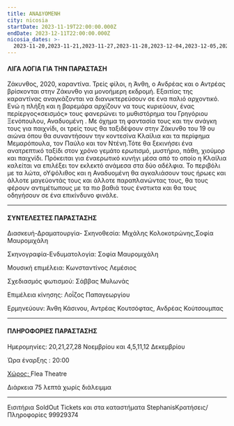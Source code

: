 ```yaml
---
title: ΑΝΑΔΥΟΜΕΝΗ
city: nicosia
startDate: 2023-11-19T22:00:00.000Z
endDate: 2023-12-11T22:00:00.000Z
nicosia_dates: >-
  2023-11-20,2023-11-21,2023-11-27,2023-11-28,2023-12-04,2023-12-05,2023-12-11,2023-12-12
---
```


#### ΛΙΓΑ ΛΟΓΙΑ ΓΙΑ ΤΗΝ ΠΑΡΑΣΤΑΣΗ

Ζάκυνθος, 2020, καραντίνα. Τρείς φίλοι, η Άνθη, ο Ανδρέας	και ο Αντρέας	βρίσκονται	στην Ζάκυνθο	για μονοήμερη	εκδρομή.	Εξαιτίας	της καραντίνας αναγκάζονται	να διανυκτερεύσουν σε ένα παλιό αρχοντικό. Ενώ η πλήξη και η βαρεμάρα αρχίζουν να τους κυριεύουν, ένας περίεργος«σεισμός»	τους φανερώνει	το μυθιστόρημα	του Γρηγόριου Ξενόπουλου,	Αναδυομένη	. Με όχημα τη φαντασία	τους και την ανάγκη	τους για παιχνίδι,	οι τρείς τους θα ταξιδέψουν	στην Ζάκυνθο	του 19 ου αιώνα όπου θα συναντήσουν	την κοντεσίνα Κλαίλια και τα περίφημα Μεμαρόπουλα, τον Παύλο και τον Ντένη.Τότε θα ξεκινήσει	ένα ανατρεπτικό	ταξίδι στον χρόνο γεμάτο ερωτισμό, μυστήριο, πάθη, χιούμορ και παιχνίδι. Πρόκειται για έναερωτικό κυνήγι μέσα από το οποίο η Κλαίλια καλείται να επιλέξει τον εκλεκτό ανάμεσα στα δύο αδέλφια. Το περιβόλι με τα λώτα, οΥψόλιθος και η Αναδυομένη θα αγκαλιάσουν τους ήρωες και άλλοτε μαγεύοντάς τους και άλλοτε παραπλανώντας τους, θα τους φέρουν αντιμέτωπους	με τα πιο βαθιά τους ένστικτα	και θα τους οδηγήσουν σε ένα επικίνδυνο φινάλε.

***

#### ΣΥΝΤΕΛΕΣΤΕΣ ΠΑΡΑΣΤΑΣΗΣ

Διασκευή-Δραματουργία-	Σκηνοθεσία:	Μιχάλης	Κολοκοτρώνης,Σοφία Μαυρομιχάλη

Σκηνογραφία-Ενδυματολογία: Σοφία Μαυρομιχάλη

Μουσική επιμέλεια: Κωνσταντίνος Λεμέσιος

Σχεδιασμός φωτισμού: Σάββας Μυλωνάς

Επιμέλεια κίνησης: Λοΐζος Παπαγεωργίου

Ερμηνεύουν:	Άνθη Κάσινου,	Αντρέας	Κουτσόφτας,	Ανδρέας Κούτσουμπας

***

#### ΠΛΗΡΟΦΟΡΙΕΣ ΠΑΡΑΣΤΑΣΗΣ

Ημερομηνίες:  20,21,27,28 Νοεμβρίου και 4,5,11,12 Δεκεμβρίου

Ώρα έναρξης : 20:00

[Χώρος: ](https://www.google.com/maps/place/Flea+Theatre/@35.18392,33.3919647,17z/data=!3m1!4b1!4m6!3m5!1s0x14de17a904f9aabb:0x1710a1c59c41893f!8m2!3d35.1839201!4d33.3968356!16s%2Fg%2F11hb2kd45g?entry=ttu)Flea Theatre

Διάρκεια 75 λεπτά χωρίς διάλειμμα

***

Εισιτήρια	SoldOut	Tickets και στα καταστήματα	StephanisΚρατήσεις/Πληροφορίες 99929374
